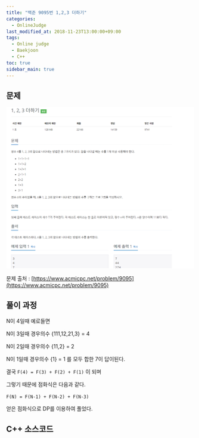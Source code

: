 ```yaml
---
title: "백준 9095번 1,2,3 더하기"
categories: 
  - OnlineJudge
last_modified_at: 2018-11-23T13:00:00+09:00
tags: 
  - Online judge
  - Baekjoon
  - C++
toc: true
sidebar_main: true
---
```


## 문제

![9095](https://github.com/lesslate/lesslate.github.io/blob/master/assets/img/OnlineJudge/9095.png?raw=true)

문제 출처 : [https://www.acmicpc.net/problem/9095](https://www.acmicpc.net/problem/9095)


## 풀이 과정

N이 4일때 예로들면

N이 3일때 경우의수 {111,12,21,3} = 4

N이 2일때 경우의수 {11,2} = 2

N이 1일때 경우의수 {1} = 1 
를 모두 합한 7이 답이된다.



결국 ``F(4) = F(3) + F(2) + F(1)`` 이 되며

그렇기 때문에 점화식은 다음과 같다.

``F(N) = F(N-1) + F(N-2) + F(N-3)``

얻은 점화식으로 DP를 이용하여 풀었다.


## C++ 소스코드

<script src="https://gist.github.com/lesslate/9c50123bb6518abd49eccc9b542b6fa2.js"></script>